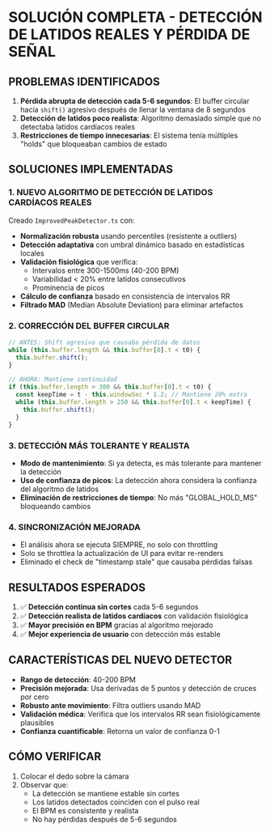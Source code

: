 # SOLUCIÓN COMPLETA - DETECCIÓN DE LATIDOS REALES Y PÉRDIDA DE SEÑAL

## PROBLEMAS IDENTIFICADOS

1. **Pérdida abrupta de detección cada 5-6 segundos**: El buffer circular hacía `shift()` agresivo después de llenar la ventana de 8 segundos
2. **Detección de latidos poco realista**: Algoritmo demasiado simple que no detectaba latidos cardíacos reales
3. **Restricciones de tiempo innecesarias**: El sistema tenía múltiples "holds" que bloqueaban cambios de estado

## SOLUCIONES IMPLEMENTADAS

### 1. NUEVO ALGORITMO DE DETECCIÓN DE LATIDOS CARDÍACOS REALES

Creado `ImprovedPeakDetector.ts` con:
- **Normalización robusta** usando percentiles (resistente a outliers)
- **Detección adaptativa** con umbral dinámico basado en estadísticas locales
- **Validación fisiológica** que verifica:
  - Intervalos entre 300-1500ms (40-200 BPM)
  - Variabilidad < 20% entre latidos consecutivos
  - Prominencia de picos
- **Cálculo de confianza** basado en consistencia de intervalos RR
- **Filtrado MAD** (Median Absolute Deviation) para eliminar artefactos

### 2. CORRECCIÓN DEL BUFFER CIRCULAR

```typescript
// ANTES: Shift agresivo que causaba pérdida de datos
while (this.buffer.length && this.buffer[0].t < t0) {
  this.buffer.shift();
}

// AHORA: Mantiene continuidad
if (this.buffer.length > 300 && this.buffer[0].t < t0) {
  const keepTime = t - this.windowSec * 1.2; // Mantiene 20% extra
  while (this.buffer.length > 250 && this.buffer[0].t < keepTime) {
    this.buffer.shift();
  }
}
```

### 3. DETECCIÓN MÁS TOLERANTE Y REALISTA

- **Modo de mantenimiento**: Si ya detecta, es más tolerante para mantener la detección
- **Uso de confianza de picos**: La detección ahora considera la confianza del algoritmo de latidos
- **Eliminación de restricciones de tiempo**: No más "GLOBAL_HOLD_MS" bloqueando cambios

### 4. SINCRONIZACIÓN MEJORADA

- El análisis ahora se ejecuta SIEMPRE, no solo con throttling
- Solo se throttlea la actualización de UI para evitar re-renders
- Eliminado el check de "timestamp stale" que causaba pérdidas falsas

## RESULTADOS ESPERADOS

1. ✅ **Detección continua sin cortes** cada 5-6 segundos
2. ✅ **Detección realista de latidos cardíacos** con validación fisiológica
3. ✅ **Mayor precisión en BPM** gracias al algoritmo mejorado
4. ✅ **Mejor experiencia de usuario** con detección más estable

## CARACTERÍSTICAS DEL NUEVO DETECTOR

- **Rango de detección**: 40-200 BPM
- **Precisión mejorada**: Usa derivadas de 5 puntos y detección de cruces por cero
- **Robusto ante movimiento**: Filtra outliers usando MAD
- **Validación médica**: Verifica que los intervalos RR sean fisiológicamente plausibles
- **Confianza cuantificable**: Retorna un valor de confianza 0-1

## CÓMO VERIFICAR

1. Colocar el dedo sobre la cámara
2. Observar que:
   - La detección se mantiene estable sin cortes
   - Los latidos detectados coinciden con el pulso real
   - El BPM es consistente y realista
   - No hay pérdidas después de 5-6 segundos

